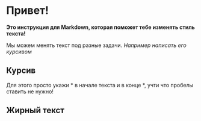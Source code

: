 # Привет! 
**Это инструкция для Markdown, которая поможет тебе изменять стиль текста!**

Мы можем менять текст под разные задачи. *Например написать его курсивом*

## Курсив ##

Для этого просто укажи * в начале текста и в конце *, учти что пробелы ставить не нужно!

## Жирный текст

